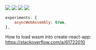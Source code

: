 ![](https://img.shields.io/badge/Preview-Up-brightgreen)
![](https://img.shields.io/badge/Pre--Production-Up-brightgreen)
![](https://img.shields.io/badge/Mainnet-Down-red)
![](https://github.com/dotareio/public/blob/main/cardano-delegation-demo.gif)

```webpack.config.js
experiments: {
    asyncWebAssembly: true,
},
```

How to load wasm into create-react-app:
https://stackoverflow.com/a/61722010


